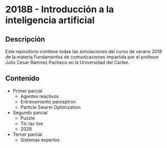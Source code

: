 # 2018B - Introducción a la inteligencia artificial
## Descripción
Este repositorio contiene todas las simulaciones del curso de verano 2018 de la materia Fundamentos de comunicaciones impartida por el profesor Julio Cesar Ramirez Pacheco en la Universidad del Caribe.

## Contenido
- Primer parcial
  - Agentes reactivos
  - Entrenamiento perceptron
  - Particle Swarm Optimization
- Segundo parcial
  - Puzzle
  - Tic tac toe
  - 2028
- Tercer parcial
  - Sistemas expertos
